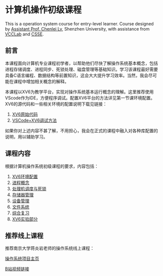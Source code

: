 # 计算机操作初级课程

This is a operation system course for entry-level learner. Course designed by [Assistant Prof. Chenlei Lv](https://aliexken.github.io/),
Shenzhen University, with assistance from [VCCLab](https://vcc.tech/index.html) and [CSSE](https://csse.szu.edu.cn/).

## 前言

本课程面向计算机专业课程初学者，以帮助他们尽快了解操作系统基本概念，包括进程存储调度、进程同步、死锁处理、磁盘管理等基础知识。学习该课程最好需要具备C语言编程、数据结构等前置知识，这会大大提升学习效率。当然，我会尽可能在课程中增加相关概念的解释。

本课程以XV6为教学平台，实现对操作系统基本运行概念的理解。这里推荐使用VScode作为IDE，方便程序调试。配置XV6平台的方法详见第一节课环境配置。XV6的源代码和一些相关环境的配置说明下载见链接：

 1. [XV6原始代码](https://github.com/mit-pdos/xv6-riscv.git)
 2. [VSCode+XV6调试方法](https://acmicpc.top/2024/02/08/MIT-6.S081-lab0-%E9%85%8D%E7%8E%AF%E5%A2%83/)

如果你对上述内容不甚了解，不用担心，我会在正式的课程中融入对各种库配置的说明，用以辅助学习。

## 课程内容

根据计算机操作系统初级课程的要求，内容包括：

 1. [XV6环境配置](https://github.com/vvvwo/OS_Lesson_Beginner/tree/main/Lesson1)
 2. [进程概念]()
 3. [处理机调度与死锁]()
 4. [存储器管理]()
 5. [设备管理]()
 6. [文件系统]()
 7. [综合复习]()
 8. [XV6实验部分](https://github.com/vvvwo/OS_Lesson_Beginner/tree/main/Lesson8)

## 推荐线上课程

推荐南京大学蒋炎岩老师的操作系统线上课程：

[操作系统项目主页](https://jyywiki.cn/OS/2022/index.html)

[B站视频链接](https://space.bilibili.com/202224425/channel/collectiondetail?sid=2237004)
